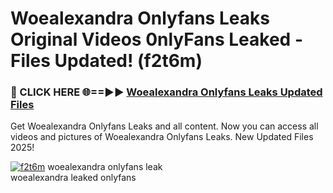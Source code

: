 # Woealexandra Onlyfans Leaks Original Videos 0nlyFans Leaked - Files Updated! (f2t6m)

<h3>🔴 CLICK HERE 🌐==►► <a href="https://tinyurl.com/2wckxsce" rel="nofollow">Woealexandra Onlyfans Leaks Updated Files</a></h3>

Get Woealexandra Onlyfans Leaks and all content. Now you can access all videos and pictures of Woealexandra Onlyfans Leaks. New Updated Files 2025!

[![f2t6m](https://i.imgur.com/AFduVYN.gif)](https://tinyurl.com/2wckxsce)
woealexandra onlyfans leak<br>
woealexandra leaked onlyfans
